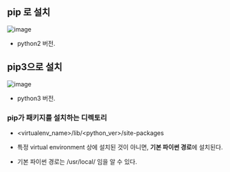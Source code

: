 ## pip 로 설치
![image](https://user-images.githubusercontent.com/15938354/128818470-4b11973c-fccb-4d21-914b-dfb0d87ecf42.png)
- python2 버전. 

## pip3으로 설치

![image](https://user-images.githubusercontent.com/15938354/128818526-ea469a11-8223-432d-ae0d-ba8fdb62a9fb.png)
- python3 버전. 


### pip가 패키지를 설치하는 디렉토리
- <virtualenv_name>/lib/<python_ver>/site-packages 

- 특정 virtual environment 상에 설치된 것이 아니면, **기본 파이썬 경로**에 설치된다. 

- 기본 파이썬 경로는 /usr/local/ 임을 알 수 있다. 
